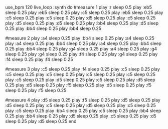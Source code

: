 use_bpm 120
live_loop :synth do
  #measure 1
  play :r
  sleep 0.5
  play :eb5
  sleep 0.25
  play :eb5
  sleep 0.25
  play :c5
  sleep 0.25
  play :eb5
  sleep 0.25
  play :c5
  sleep 0.25
  play :c5
  sleep 0.25
  play :d5
  sleep 0.25
  play :c5
  sleep 0.25
  play :d5
  sleep 0.25
  play :d5
  sleep 0.25
  play :bb4
  sleep 0.25
  play :d5
  sleep 0.25
  play :bb4
  sleep 0.25
  play :bb4
  sleep 0.25
  
  #measure 2
  play :a4
  sleep 0.25
  play :bb4
  sleep 0.25
  play :a4
  sleep 0.25
  play :a4
  sleep 0.25
  play :bb4
  sleep 0.25
  play :a4
  sleep 0.25
  play :bb4
  sleep 0.25
  play :bb4
  sleep 0.25
  play :g4
  sleep 0.25
  play :a4
  sleep 0.25
  play :g4
  sleep 0.25
  play :g4
  sleep 0.25
  play :f4
  sleep 0.25
  play :g4
  sleep 0.25
  play :f4
  sleep 0.25
  play :f4
  sleep 0.25
  
  #measure 3
  play :c5
  sleep 0.25
  play :f4
  sleep 0.25
  play :c5
  sleep 0.25
  play :c5
  sleep 0.25
  play :c5
  sleep 0.25
  play :c5
  sleep 0.25
  play :c5
  sleep 0.25
  play :c5
  sleep 0.25
  play :d5
  sleep 0.25
  play :c5
  sleep 0.25
  play :d5
  sleep 0.25
  play :d5
  sleep 0.25
  play :f5
  sleep 0.25
  play :d5
  sleep 0.25
  play :f5
  sleep 0.25
  play :f5
  sleep 0.25
  
  #measure 4
  play :d5
  sleep 0.25
  play :f5
  sleep 0.25
  play :d5
  sleep 0.25
  play :d5
  sleep 0.25
  play :c5
  sleep 0.25
  play :d5
  sleep 0.25
  play :c5
  sleep 0.25
  play :c5
  sleep 0.25
  play :bb4
  sleep 0.25
  play :c5
  sleep 0.25
  play :bb4
  sleep 0.25
  play :bb4
  sleep 0.25
  play :d5
  sleep 0.25
  play :c5
  sleep 0.25
  play :d5
  sleep 0.25
  play :d5
  sleep 0.25
end
